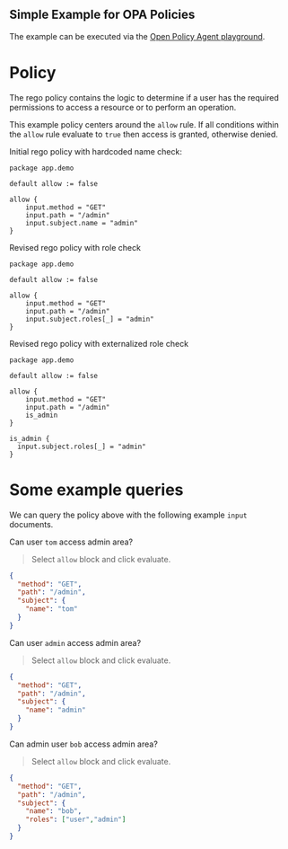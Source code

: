 Simple Example for OPA Policies
---

The example can be executed via the [Open Policy Agent playground](https://play.openpolicyagent.org).

# Policy

The rego policy contains the logic to determine if a user has the required permissions to access a resource or to perform 
an operation. 

This example policy centers around the `allow` rule. If all conditions within the `allow` rule evaluate to `true` then access is granted, otherwise denied.

Initial rego policy with hardcoded name check:
```rego
package app.demo

default allow := false

allow {
	input.method = "GET"
	input.path = "/admin"
	input.subject.name = "admin"
}
```

Revised rego policy with role check
```rego
package app.demo

default allow := false

allow {
	input.method = "GET"
	input.path = "/admin"
	input.subject.roles[_] = "admin"
}
```

Revised rego policy with externalized role check
```rego
package app.demo

default allow := false

allow {
	input.method = "GET"
	input.path = "/admin"
	is_admin
}

is_admin {
  input.subject.roles[_] = "admin"
}
```

# Some example queries

We can query the policy above with the following example `input` documents.

Can user `tom` access admin area?
 > Select `allow` block and click evaluate.
```json
{
  "method": "GET",
  "path": "/admin",
  "subject": {
    "name": "tom"
  }
}
```

Can user `admin` access admin area?
> Select `allow` block and click evaluate.
```json
{
  "method": "GET",
  "path": "/admin",
  "subject": {
    "name": "admin"
  }
}
```

Can admin user `bob` access admin area?
> Select `allow` block and click evaluate.
```json
{
  "method": "GET",
  "path": "/admin",
  "subject": {
    "name": "bob",
    "roles": ["user","admin"]
  }
}
```

